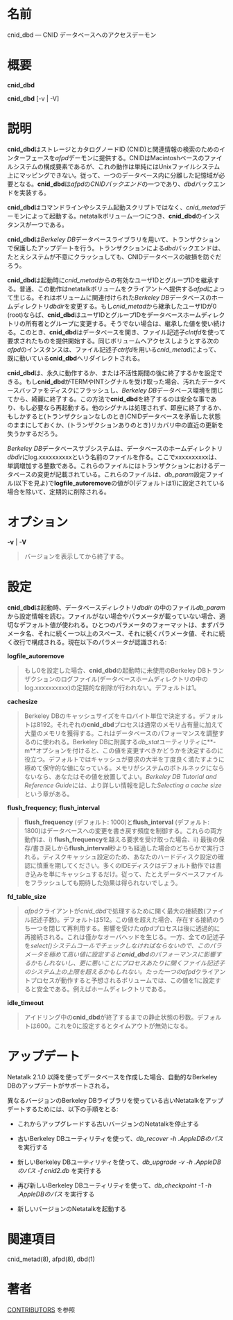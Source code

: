 # 名前

cnid_dbd — CNID データベースへのアクセスデーモン

# 概要

**cnid_dbd**

**cnid_dbd** [-v | -V]

# 説明

**cnid_dbd**はストレージとカタログノードID (CNID)と関連情報の検索のためのインターフェースを*afpd*デーモンに提供する。CNIDはMacintoshベースのファイルシステムの構成要素であるが、これの動作は単純にはUnixファイルシステム上にマッピングできない。従って、一つのデータベース内に分離した記憶域が必要となる。**cnid_dbd**は*afpd*の*CNIDバックエンド*の一つであり、*dbd*バックエンドを実装する。

**cnid_dbd**はコマンドラインやシステム起動スクリプトではなく、*cnid_metad*デーモンによって起動する。netatalkボリューム一つにつき、**cnid_dbd**のインスタンスが一つである。

**cnid_dbd**は*Berkeley DB*データベースライブラリを用いて、トランザクションで保護したアップデートを行う。トランザクションによる*dbd*バックエンドは、たとえシステムが不意にクラッシュしても、CNIDデータベースの破損を防ぐだろう。

**cnid_dbd**は起動時に*cnid_metad*からの有効なユーザIDとグループIDを継承する。普通、この動作はnetatalkボリュームをクライアントへ提供する*afpd*によって生じる。それはボリュームに関連付けられた*Berkeley DB*データベースのホームディレクトリ*dbdir*を変更する。もし*cnid_metad*から継承したユーザIDが0 (root)ならば、**cnid_dbd**はユーザIDとグループIDをデータベースホームディレクトリの所有者とグループに変更する。そうでない場合は、継承した値を使い続ける。このとき、**cnid_dbd**はデータベースを開き、ファイル記述子*clntfd*を使って要求されたものを提供開始する。同じボリュームへアクセスしようとする次の*afpd*のインスタンスは、ファイル記述子*ctrlfd*を用いる*cnid_metad*によって、既に動いている**cnid_dbd**へリダイレクトされる。

**cnid_dbd**は、永久に動作するか、または不活性期間の後に終了するかを設定できる。もし**cnid_dbd**がTERMやINTシグナルを受け取った場合、汚れたデータベースバッファをディスクにフラッシュし、*Berkeley DB*データベース環境を閉じてから、綺麗に終了する。この方法で**cnid_dbd**を終了するのは安全な事であり、もし必要なら再起動する。他のシグナルは処理されず、即座に終了するか、もしかすると(トランザクションなしのとき)CNIDデータベースを矛盾した状態のままにしておくか、(トランザクションありのとき)リカバリ中の直近の更新を失うかするだろう。

*Berkeley
DB*データベースサブシステムは、データベースのホームディレクトリ*dbdir*にlog.xxxxxxxxxxという名前のファイルを作る。ここでxxxxxxxxxxは、単調増加する整数である。これらのファイルにはトランザクションにおけるデータベースの変更が記載されている。これらのファイルは、*db_param*設定ファイル(以下を見よ)で**logfile_autoremove**の値が0(デフォルトは1)に設定されている場合を除いて、定期的に削除される。

# オプション

**-v** | **-V**

> バージョンを表示してから終了する。

# 設定

**cnid_dbd**は起動時、データベースディレクトリ*dbdir* の中のファイル*db_param*から設定情報を読む。ファイルがない場合やパラメータが載っていない場合、適切なデフォルト値が使われる。ひとつのパラメータのフォーマットは、まずパラメータ名、それに続く一つ以上のスペース、それに続くパラメータ値、それに続く改行で構成される。現在以下のパラメータが認識される:

**logfile_autoremove**

> もし0を設定した場合、**cnid_dbd**の起動時に未使用のBerkeley
DBトランザクションのログファイル(データベースホームディレクトリの中のlog.xxxxxxxxxx)の定期的な削除が行われない。デフォルトは1。

**cachesize**

> Berkeley
DBのキャッシュサイズをキロバイト単位で決定する。デフォルトは8192。それぞれの**cnid_dbd**プロセスは通常のメモリ占有量に加えて大量のメモリを獲得する。これはデータベースのパフォーマンスを調整するのに使われる。Berkeley
DBに附属する*db_stat*ユーティリティに**-m**オプションを付けると、この値を変更すべきかどうかを決定するのに役立つ。デフォルトではキャッシュが要求の大半を丁度良く満たすように極めて保守的な値になっている。メモリがシステムのボトルネックにならないなら、あなたはその値を放置してよい。*Berkeley
DB Tutorial and Reference Guide*には、より詳しい情報を記した*Selecting a
cache size*という章がある。

**flush_frequency**; **flush_interval**

> **flush_frequency** (デフォルト: 1000)と**flush_interval** (デフォルト:
1800)はデータベースへの変更を書き戻す頻度を制御する。これらの両方動作は、i)
**flush_frequency**を越える要求を受け取った場合、ii)
最後の保存/書き戻しから**flush_interval**秒よりも経過した場合のどちらかで実行される。ディスクキャッシュ設定のため、あなたのハードディスク設定の確認に慎重を期してください。多くのIDEディスクはデフォルト動作では書き込みを単にキャッシュするだけ。従って、たとえデータベースファイルをフラッシュしても期待した効果は得られないでしょう。

**fd_table_size**

> *afpd*クライアントが*cnid_dbd*で処理するために開く最大の接続数(ファイル記述子数)。デフォルトは512。この値を超えた場合、存在する接続のうち一つを閉じて再利用する。影響を受けた*afpd*プロセスは後に透過的に再接続される。これは僅かなオーバヘッドを生じる。一方、全ての記述子を*select()*システムコールでチェックしなければならないので、このパラメータを極めて高い値に設定すると**cnid_dbd**のパフォーマンスに影響するかもしれないし、更に悪いことにプロセスあたりに開くファイル記述子のシステム上の上限を超えるかもしれない。たった一つの*afpd*クライアントプロセスが動作すると予想されるボリュームでは、この値を1に設定すると安全である。例えばホームディレクトリである。

**idle_timeout**

> アイドリング中の**cnid_dbd**が終了するまでの静止状態の秒数。デフォルトは600。これを0に設定するとタイムアウトが無効になる。

# アップデート

Netatalk 2.1.0 以降を使ってデータベースを作成した場合、自動的なBerkeley DBのアップデートがサポートされる。

異なるバージョンのBerkeley DBライブラリを使っている古いNetatalkをアップデートするためには、以下の手順をとる:

- これからアップグレードする古いバージョンのNetatalkを停止する

- 古いBerkeley DBユーティリティを使って、*db_recover -h .AppleDBのパス* を実行する

- 新しいBerkeley DBユーティリティを使って、*db_upgrade -v -h .AppleDBのパス -f cnid2.db* を実行する

- 再び新しいBerkeley DBユーティリティを使って、*db_checkpoint -1 -h .AppleDBのパス* を実行する

- 新しいバージョンのNetatalkを起動する

# 関連項目

cnid_metad(8), afpd(8), dbd(1)

# 著者

[CONTRIBUTORS](https://netatalk.io/contributors) を参照
